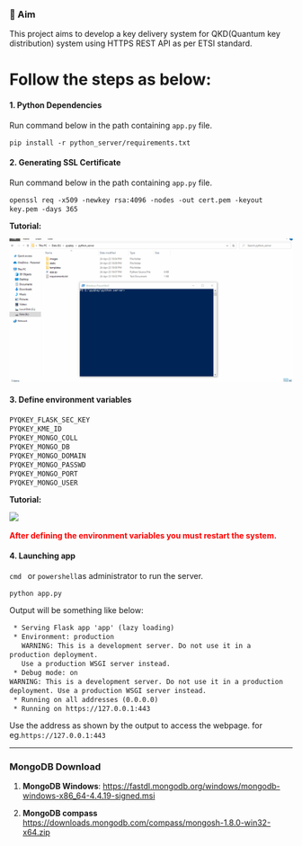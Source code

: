 ### :dart: Aim

This project aims to develop a key delivery system for QKD(Quantum key distribution) system using HTTPS REST API as per ETSI standard.

# **Follow the steps as below:**



#### 1. Python Dependencies

Run command below in the path containing `app.py` file.

```shell
pip install -r python_server/requirements.txt
```



#### 2. Generating SSL Certificate

Run command below in the path containing `app.py` file.

```shell
openssl req -x509 -newkey rsa:4096 -nodes -out cert.pem -keyout key.pem -days 365
```



**Tutorial:**

![](./python_server/images/cert_creation.gif)



#### 3. Define environment variables

```
PYQKEY_FLASK_SEC_KEY
PYQKEY_KME_ID
PYQKEY_MONGO_COLL
PYQKEY_MONGO_DB
PYQKEY_MONGO_DOMAIN
PYQKEY_MONGO_PASSWD
PYQKEY_MONGO_PORT
PYQKEY_MONGO_USER
```



**Tutorial:**

![](./python_server/images/environ_vars.gif)

<p style="color:red;"><b>After defining the environment variables you must restart the system.</b></p>



#### 4. Launching app

 `cmd `  or  `powershell`as administrator to run the server.

```
python app.py
```



Output will be something like below:

```
 * Serving Flask app 'app' (lazy loading)
 * Environment: production
   WARNING: This is a development server. Do not use it in a production deployment.
   Use a production WSGI server instead.
 * Debug mode: on
WARNING: This is a development server. Do not use it in a production deployment. Use a production WSGI server instead.
 * Running on all addresses (0.0.0.0)
 * Running on https://127.0.0.1:443
```

Use the address as shown by the output to access the webpage. for eg.`https://127.0.0.1:443`

---



### MongoDB Download

1. **MongoDB Windows**: https://fastdl.mongodb.org/windows/mongodb-windows-x86_64-4.4.19-signed.msi

2. **MongoDB compass** https://downloads.mongodb.com/compass/mongosh-1.8.0-win32-x64.zip

